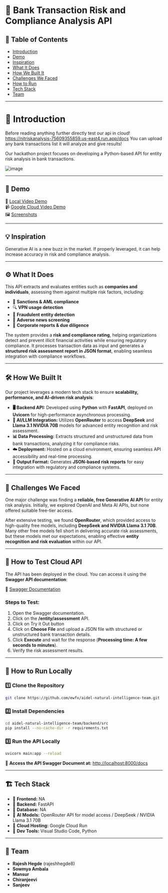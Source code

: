 # 🚀 Bank Transaction Risk and Compliance Analysis API

## 📌 Table of Contents
- [Introduction](#introduction)
- [Demo](#demo)
- [Inspiration](#inspiration)
- [What It Does](#what-it-does)
- [How We Built It](#how-we-built-it)
- [Challenges We Faced](#challenges-we-faced)
- [How to Run](#how-to-run)
- [Tech Stack](#tech-stack)
- [Team](#team)

---

# 🎯 Introduction
Before reading anything further directly test our api in cloud! https://nitriskanalysis-75609355859.us-east4.run.app/docs
You can upload any bank transactions list it will analyze and give results!

Our hackathon project focuses on developing a Python-based API for entity risk analysis in bank transactions.

![image](https://github.com/user-attachments/assets/6726b695-10fb-408c-ac7e-283db800bb82)

---

## 🎥 Demo

🔗 [Local Video Demo](https://github.com/ewfx/aidel-natural-intelligence-team/raw/refs/heads/develop/artifacts/demo/Demo%20Recording(Trimmed)%202025-03-23%20111113.mp4)  
📹 [Google Cloud Video Demo](https://github.com/ewfx/aidel-natural-intelligence-team/raw/refs/heads/develop/artifacts/demo/Google%20Cloud%20API%20Demo%20Trimmed.mp4)  
🖼️ [Screenshots](https://github.com/ewfx/aidel-natural-intelligence-team/raw/refs/heads/develop/artifacts/demo/Testing.docx)

---

## 💡 Inspiration
Generative AI is a new buzz in the market. If properly leveraged, it can help increase accuracy in risk and compliance analysis.

---

## ⚙️ What It Does
This API extracts and evaluates entities such as **companies and individuals**, assessing them against multiple risk factors, including:
- 🛑 **Sanctions & AML compliance**
- 🔍 **VPN usage detection**
- 🚨 **Fraudulent entity detection**
- 📰 **Adverse news screening**
- 🏢 **Corporate reports & due diligence**

The system provides a **risk and compliance rating**, helping organizations detect and prevent illicit financial activities while ensuring regulatory compliance. It processes transaction data as input and generates a **structured risk assessment report in JSON format**, enabling seamless integration with compliance workflows.

---

## 🛠️ How We Built It
Our project leverages a modern tech stack to ensure **scalability, performance, and AI-driven risk analysis**:

- **🖥️ Backend API:** Developed using **Python** with **FastAPI**, deployed on **Uvicorn** for high-performance asynchronous processing.
- **🧠 AI/LLM Integration:** Utilizes **OpenRouter** to access **DeepSeek** and **Llama 3.1 NVIDIA 70B** models for advanced entity recognition and risk assessment.
- **📊 Data Processing:** Extracts structured and unstructured data from bank transactions, analyzing it for compliance risks.
- **☁️ Deployment:** Hosted on a cloud environment, ensuring seamless API accessibility and real-time processing.
- **📄 Output Format:** Generates **JSON-based risk reports** for easy integration with regulatory and compliance systems.

---

## 🚧 Challenges We Faced
One major challenge was finding a **reliable, free Generative AI API** for entity risk analysis. Initially, we explored OpenAI and Meta AI APIs, but none offered suitable free-tier access.

After extensive testing, we found **OpenRouter**, which provided access to high-quality free models, including **DeepSeek and NVIDIA Llama 3.1 70B**. Many other free models fell short in delivering accurate risk assessments, but these models met our expectations, enabling effective **entity recognition and risk evaluation** within our API.

---

## 🏃 How to Test Cloud API
The API has been deployed in the cloud. You can access it using the **Swagger API documentation**:

🔗 [Swagger Documentation](https://nitriskanalysis-75609355859.us-east4.run.app/docs)

### Steps to Test:
1. Open the Swagger documentation.
2. Click on the **/entity/assessment** API.
3. Click on Try it Out button
4. Click on **Choose File** and upload a JSON file with structured or unstructured bank transaction details.
5. Click **Execute** and wait for the response (**Processing time: A few seconds to minutes**).
6. Verify the risk assessment results.

---

## 🏃 How to Run Locally
### 1️⃣ Clone the Repository
```sh
git clone https://github.com/ewfx/aidel-natural-intelligence-team.git
```

### 2️⃣ Install Dependencies
```sh
cd aidel-natural-intelligence-team/backend/src
pip install --no-cache-dir -r requirements.txt
```

### 3️⃣ Run the API Locally
```sh
uvicorn main:app --reload
```

📌 **Access the API Swagger Document at:** [http://localhost:8000/docs](http://localhost:8000/docs)

---

## 🏗️ Tech Stack
- 🔹 **Frontend:** NA
- 🔹 **Backend:** FastAPI
- 🔹 **Database:** NA
- 🔹 **AI Models:** OpenRouter API for model access / DeepSeek / NVIDIA Llama 3.1 70B
- 🔹 **Cloud Hosting:** Google Cloud Run
- 🔹 **Dev Tools:** Visual Studio Code, Python
  
---

## 👥 Team
- **Rajesh Hegde** (rajeshhegde8)
- **Sowmya Ambala**
- **Mansur**
- **Chiranjeevi**
- **Sanjeev**
